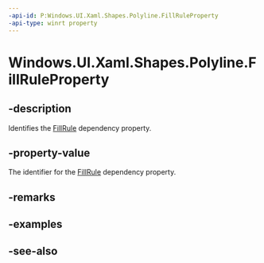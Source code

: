 ```yaml
---
-api-id: P:Windows.UI.Xaml.Shapes.Polyline.FillRuleProperty
-api-type: winrt property
---
```


<!-- Property syntax
public Windows.UI.Xaml.DependencyProperty FillRuleProperty { get; }
-->

# Windows.UI.Xaml.Shapes.Polyline.FillRuleProperty

## -description
Identifies the [FillRule](polyline_fillrule.md) dependency property.



## -property-value
The identifier for the [FillRule](polyline_fillrule.md) dependency property.

## -remarks

## -examples

## -see-also
